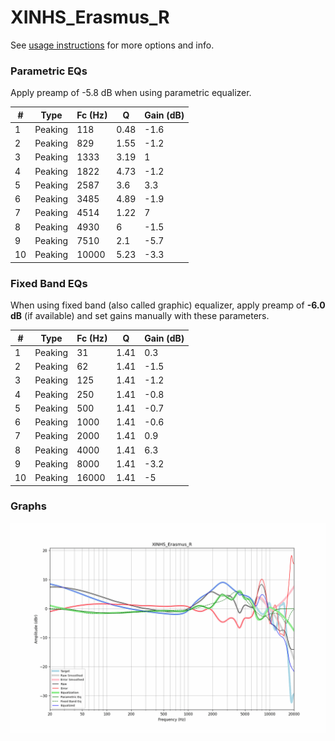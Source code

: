 # XINHS_Erasmus_R
See [usage instructions](https://github.com/jaakkopasanen/AutoEq#usage) for more options and info.

### Parametric EQs
Apply preamp of -5.8 dB when using parametric equalizer.

|   # | Type    |   Fc (Hz) |    Q |   Gain (dB) |
|-----|---------|-----------|------|-------------|
|   1 | Peaking |       118 | 0.48 |        -1.6 |
|   2 | Peaking |       829 | 1.55 |        -1.2 |
|   3 | Peaking |      1333 | 3.19 |         1   |
|   4 | Peaking |      1822 | 4.73 |        -1.2 |
|   5 | Peaking |      2587 | 3.6  |         3.3 |
|   6 | Peaking |      3485 | 4.89 |        -1.9 |
|   7 | Peaking |      4514 | 1.22 |         7   |
|   8 | Peaking |      4930 | 6    |        -1.5 |
|   9 | Peaking |      7510 | 2.1  |        -5.7 |
|  10 | Peaking |     10000 | 5.23 |        -3.3 |

### Fixed Band EQs
When using fixed band (also called graphic) equalizer, apply preamp of **-6.0 dB** (if available) and set gains manually with these parameters.

|   # | Type    |   Fc (Hz) |    Q |   Gain (dB) |
|-----|---------|-----------|------|-------------|
|   1 | Peaking |        31 | 1.41 |         0.3 |
|   2 | Peaking |        62 | 1.41 |        -1.5 |
|   3 | Peaking |       125 | 1.41 |        -1.2 |
|   4 | Peaking |       250 | 1.41 |        -0.8 |
|   5 | Peaking |       500 | 1.41 |        -0.7 |
|   6 | Peaking |      1000 | 1.41 |        -0.6 |
|   7 | Peaking |      2000 | 1.41 |         0.9 |
|   8 | Peaking |      4000 | 1.41 |         6.3 |
|   9 | Peaking |      8000 | 1.41 |        -3.2 |
|  10 | Peaking |     16000 | 1.41 |        -5   |

### Graphs
![](./XINHS_Erasmus_R.png)
